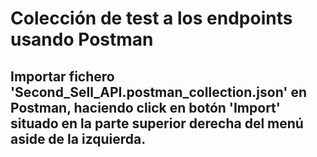 
# Colección de test a los endpoints usando Postman

## Importar fichero 'Second_Sell_API.postman_collection.json' en Postman, haciendo click en botón 'Import' situado en la parte superior derecha del menú aside de la izquierda.